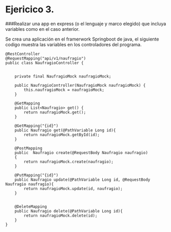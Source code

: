 # Ejericico 3.

###Realizar una app en express (o el lenguaje y marco elegido) que incluya variables como en el caso anterior.

Se crea una aplicación en el framerwork Springboot de java, el siguiente codigo muestra las variables en los controladores del programa.

~~~
@RestController
@RequestMapping("api/v1/naufragio")
public class NaufragioController {


    private final NaufragioMock naufragioMock;

    public NaufragioController(NaufragioMock naufragioMock) {
        this.naufragioMock = naufragioMock;
    }

    @GetMapping
    public List<Naufragio> get() {
        return naufragioMock.get();
    }

    @GetMapping("{id}")
    public Naufragio get(@PathVariable Long id){
        return naufragioMock.getById(id);
    }

    @PostMapping
    public  Naufragio create(@RequestBody Naufragio naufragio)
    {
        return naufragioMock.create(naufragio);
    }

    @PutMapping("{id}")
    public Naufragio update(@PathVariable Long id, @RequestBody Naufragio naufragio){
        return naufragioMock.update(id, naufragio);
    }


    @DeleteMapping
    public Naufragio delete(@PathVariable Long id){
        return naufragioMock.delete(id);
    }
}

~~~

